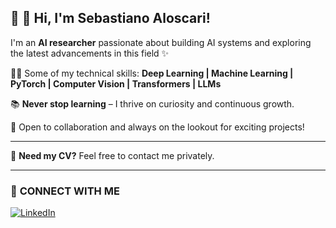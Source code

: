 
## 🚀 👋 Hi, I'm Sebastiano Aloscari!

I'm an **AI researcher** passionate about building AI systems and exploring the latest advancements in this field ✨

👨‍💻 Some of my technical skills:
**Deep Learning | Machine Learning | PyTorch | Computer Vision | Transformers | LLMs** 

📚 **Never stop learning** – I thrive on curiosity and continuous growth.  

🌟 Open to collaboration and always on the lookout for exciting projects!

---

📄 **Need my CV?** Feel free to contact me privately.  

---

### 📢 **CONNECT WITH ME**  
[![LinkedIn](https://img.shields.io/badge/-LinkedIn-blue?logo=linkedin&logoColor=white&style=flat-square)](https://www.linkedin.com/in/sebastiano-aloscari)
